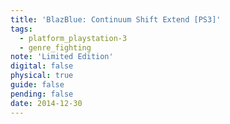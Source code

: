 ```yaml
---
title: 'BlazBlue: Continuum Shift Extend [PS3]'
tags:
  - platform_playstation-3
  - genre_fighting
note: 'Limited Edition'
digital: false
physical: true
guide: false
pending: false
date: 2014-12-30
---
```

